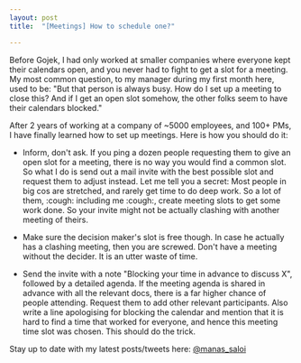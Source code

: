 ```yaml
---
layout: post
title:  "[Meetings] How to schedule one?"

---
```


Before Gojek, I had only worked at smaller companies where everyone kept their calendars open, and you never had to fight to get a slot for a meeting. My most common question, to my manager during my first month here, used to be: "But that person is always busy. How do I set up a meeting to close this? And if I get an open slot somehow, the other folks seem to have their calendars blocked."

After 2 years of working at a company of ~5000 employees, and 100+ PMs, I have finally learned how to set up meetings. Here is how you should do it:

- Inform, don't ask. If you ping a dozen people requesting them to give an open slot for a meeting, there is no way you would find a common slot. So what I do is send out a mail invite with the best possible slot and request them to adjust instead. Let me tell you a secret: Most people in big cos are stretched, and rarely get time to do deep work. So a lot of them, :cough: including me :cough:, create meeting slots to get some work done. So your invite might not be actually clashing with another meeting of theirs.

- Make sure the decision maker's slot is free though. In case he actually has a clashing meeting, then you are screwed. Don't have a meeting without the decider. It is an utter waste of time.

- Send the invite with a note "Blocking your time in advance to discuss X", followed by a detailed agenda. If the meeting agenda is shared in advance with all the relevant docs, there is a far higher chance of people attending. Request them to add other relevant participants. Also write a line apologising for blocking the calendar and mention that it is hard to find a time that worked for everyone, and hence this meeting time slot was chosen. This should do the trick.

Stay up to date with my latest posts/tweets here: [@manas_saloi](http://twitter.com/manas_saloi)
